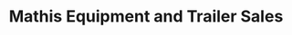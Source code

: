 ---
title: "Mathis Equipment and Trailer Sales"
url: /leesburg/mathis-equipment-and-trailer-sales/
shop: Werkzeuge
---